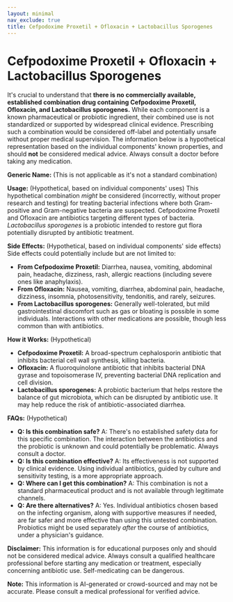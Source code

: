 ```yaml
---
layout: minimal
nav_exclude: true
title: Cefpodoxime Proxetil + Ofloxacin + Lactobacillus Sporogenes
---
```


# Cefpodoxime Proxetil + Ofloxacin + Lactobacillus Sporogenes

It's crucial to understand that **there is no commercially available, established combination drug containing Cefpodoxime Proxetil, Ofloxacin, and Lactobacillus sporogenes.**  While each component is a known pharmaceutical or probiotic ingredient, their combined use is not standardized or supported by widespread clinical evidence.  Prescribing such a combination would be considered off-label and potentially unsafe without proper medical supervision.  The information below is a hypothetical representation based on the individual components' known properties, and should **not** be considered medical advice.  Always consult a doctor before taking any medication.

**Generic Name:**  (This is not applicable as it's not a standard combination)

**Usage:**  (Hypothetical, based on individual components' uses)  This hypothetical combination *might* be considered (incorrectly, without proper research and testing) for treating bacterial infections where both Gram-positive and Gram-negative bacteria are suspected.  Cefpodoxime Proxetil and Ofloxacin are antibiotics targeting different types of bacteria. *Lactobacillus sporogenes* is a probiotic intended to restore gut flora potentially disrupted by antibiotic treatment.

**Side Effects:** (Hypothetical, based on individual components' side effects)  Side effects could potentially include but are not limited to:

* **From Cefpodoxime Proxetil:** Diarrhea, nausea, vomiting, abdominal pain, headache, dizziness, rash, allergic reactions (including severe ones like anaphylaxis).
* **From Ofloxacin:** Nausea, vomiting, diarrhea, abdominal pain, headache, dizziness, insomnia, photosensitivity,  tendonitis,  and rarely, seizures.
* **From Lactobacillus sporogenes:** Generally well-tolerated, but mild gastrointestinal discomfort such as gas or bloating is possible in some individuals.  Interactions with other medications are possible, though less common than with antibiotics.


**How it Works:** (Hypothetical)

* **Cefpodoxime Proxetil:** A broad-spectrum cephalosporin antibiotic that inhibits bacterial cell wall synthesis, killing bacteria.
* **Ofloxacin:** A fluoroquinolone antibiotic that inhibits bacterial DNA gyrase and topoisomerase IV, preventing bacterial DNA replication and cell division.
* **Lactobacillus sporogenes:** A probiotic bacterium that helps restore the balance of gut microbiota, which can be disrupted by antibiotic use.  It may help reduce the risk of antibiotic-associated diarrhea.


**FAQs:** (Hypothetical)

* **Q: Is this combination safe?** A:  There's no established safety data for this specific combination.  The interaction between the antibiotics and the probiotic is unknown and could potentially be problematic.  Always consult a doctor.
* **Q: Is this combination effective?** A:  Its effectiveness is not supported by clinical evidence.  Using individual antibiotics, guided by culture and sensitivity testing, is a more appropriate approach.
* **Q: Where can I get this combination?** A: This combination is not a standard pharmaceutical product and is not available through legitimate channels.
* **Q:  Are there alternatives?** A:  Yes.  Individual antibiotics chosen based on the infecting organism, along with supportive measures if needed, are far safer and more effective than using this untested combination.  Probiotics might be used separately *after* the course of antibiotics, under a physician's guidance.


**Disclaimer:** This information is for educational purposes only and should not be considered medical advice. Always consult a qualified healthcare professional before starting any medication or treatment, especially concerning antibiotic use.  Self-medicating can be dangerous.


**Note:** This information is AI-generated or crowd-sourced and may not be accurate. Please consult a medical professional for verified advice.